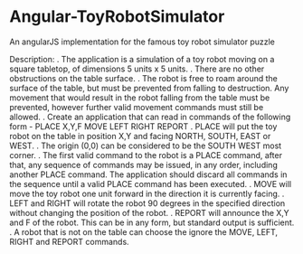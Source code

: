 # Angular-ToyRobotSimulator
An angularJS implementation for the famous toy robot simulator puzzle

Description:
. The application is a simulation of a toy robot moving on a square tabletop, of dimensions 5 units x 5
  units.
. There are no other obstructions on the table surface.
. The robot is free to roam around the surface of the table, but must be prevented from falling to
  destruction. Any movement that would result in the robot falling from the table must be prevented, 
  however further valid movement commands must still be allowed.
. Create an application that can read in commands of the following form -
  PLACE X,Y,F
  MOVE
  LEFT
  RIGHT
  REPORT
. PLACE will put the toy robot on the table in position X,Y and facing NORTH, SOUTH, EAST or WEST.
. The origin (0,0) can be considered to be the SOUTH WEST most corner.
. The first valid command to the robot is a PLACE command, after that, any sequence of commands
  may be issued, in any order, including another PLACE command. The application should discard all
  commands in the sequence until a valid PLACE command has been executed.
. MOVE will move the toy robot one unit forward in the direction it is currently facing.
. LEFT and RIGHT will rotate the robot 90 degrees in the specified direction without changing the
  position of the robot.
. REPORT will announce the X,Y and F of the robot. This can be in any form, but standard output is
  sufficient.
. A robot that is not on the table can choose the ignore the MOVE, LEFT, RIGHT and REPORT commands.
